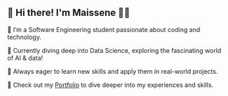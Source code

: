 
<!--
**Zairi-Maissene/Zairi-Maissene** is a ✨ _special_ ✨ repository because its `README.md` (this file) appears on your GitHub profile.
-->
## 👋 Hi there! I'm Maissene 👨‍💻

🔭 I’m a Software Engineering student passionate about coding and technology.

🌱 Currently diving deep into Data Science, exploring the fascinating world of AI & data!

🚀 Always eager to learn new skills and apply them in real-world projects.

📂 Check out my [Portfolio](https://zairi-maissene.github.io/) to dive deeper into my experiences and skills.



